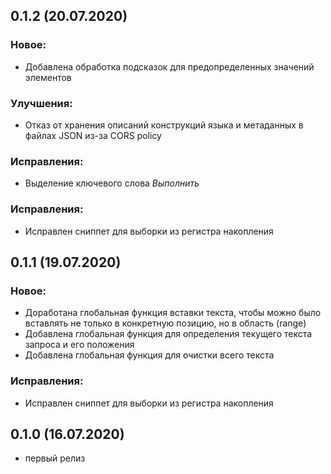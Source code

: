 ## 0.1.2 (20.07.2020)
### Новое:
* Добавлена обработка подсказок для предопределенных значений элементов

### Улучшения:
* Отказ от хранения описаний конструкций языка и метаданных в файлах JSON из-за CORS policy

### Исправления:
* Выделение ключевого слова *Выполнить*

### Исправления:
* Исправлен сниппет для выборки из регистра накопления

## 0.1.1 (19.07.2020)

### Новое:
* Доработана глобальная функция вставки текста, чтобы можно было вставлять не только в конкретную позицию, но в область (range)
* Добавлена глобальная функция для определения текущего текста запроса и его положения
* Добавлена глобальная функция для очистки всего текста

### Исправления:
* Исправлен сниппет для выборки из регистра накопления

## 0.1.0 (16.07.2020)
* первый релиз